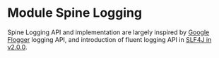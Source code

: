 # Module Spine Logging

Spine Logging API and implementation are largely inspired by
[Google Flogger][flogger] logging API, and introduction of fluent logging API in
[SLF4J in v2.0.0][fluent-slf4j].

[flogger]: https://google.github.io/flogger
[fluent-slf4j]: https://www.slf4j.org/manual.html#fluent
